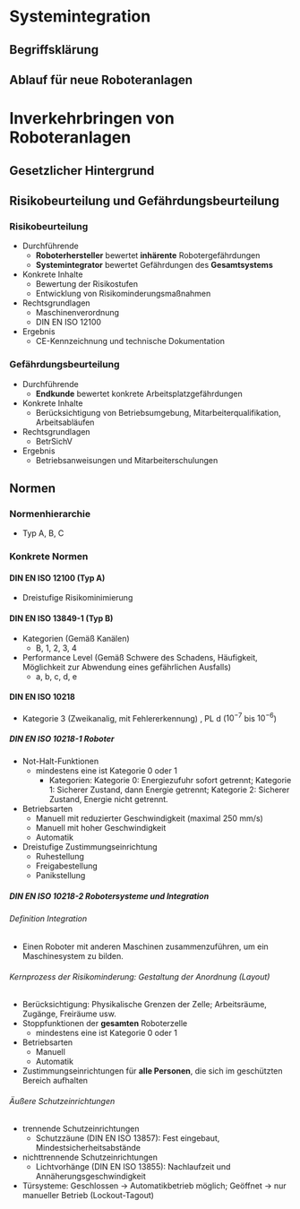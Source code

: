 # Systemintegration 
## Begriffsklärung 

## Ablauf für neue Roboteranlagen 


# Inverkehrbringen von Roboteranlagen 
## Gesetzlicher Hintergrund 

## Risikobeurteilung und Gefährdungsbeurteilung 
### Risikobeurteilung 
- Durchführende 
	- **Roboterhersteller** bewertet **inhärente** Robotergefährdungen 
	- **Systemintegrator** bewertet Gefährdungen des **Gesamtsystems** 
- Konkrete Inhalte 
	- Bewertung der Risikostufen 
	- Entwicklung von Risikominderungsmaßnahmen 
- Rechtsgrundlagen 
	- Maschinenverordnung 
	- DIN EN ISO 12100 
- Ergebnis 
	- CE-Kennzeichnung und technische Dokumentation 

### Gefährdungsbeurteilung 
- Durchführende 
	- **Endkunde** bewertet konkrete Arbeitsplatzgefährdungen 
- Konkrete Inhalte 
	- Berücksichtigung von Betriebsumgebung, Mitarbeiterqualifikation, Arbeitsabläufen 
- Rechtsgrundlagen 
	- BetrSichV 
- Ergebnis 
	- Betriebsanweisungen und Mitarbeiterschulungen 

## Normen 
### Normenhierarchie 
- Typ A, B, C 
### Konkrete Normen 
#### DIN EN ISO 12100 (Typ A) 
- Dreistufige Risikominimierung 

#### DIN EN ISO 13849-1 (Typ B) 
- Kategorien (Gemäß Kanälen) 
	- B, 1, 2, 3, 4 
- Performance Level (Gemäß Schwere des Schadens, Häufigkeit, Möglichkeit zur Abwendung eines gefährlichen Ausfalls) 
	- a, b, c, d, e 

#### DIN EN ISO 10218 
- Kategorie 3 (Zweikanalig, mit Fehlererkennung) , PL d ($10^{-7}$ bis $10^{-6}$) 

##### DIN EN ISO 10218-1 Roboter 
- Not-Halt-Funktionen 
	- mindestens eine ist Kategorie 0 oder 1 
		- Kategorien: Kategorie 0: Energiezufuhr sofort getrennt; Kategorie 1: Sicherer Zustand, dann Energie getrennt; Kategorie 2: Sicherer Zustand, Energie nicht getrennt. 
- Betriebsarten 
	- Manuell mit reduzierter Geschwindigkeit (maximal 250 mm/s) 
	- Manuell mit hoher Geschwindigkeit 
	- Automatik 
- Dreistufige Zustimmungseinrichtung 
	- Ruhestellung 
	- Freigabestellung 
	- Panikstellung 

##### DIN EN ISO 10218-2 Robotersysteme und Integration 
###### Definition Integration 
- Einen Roboter mit anderen Maschinen zusammenzuführen, um ein Maschinesystem zu bilden. 

###### Kernprozess der Risikominderung: Gestaltung der Anordnung (Layout) 
- Berücksichtigung: Physikalische Grenzen der Zelle; Arbeitsräume, Zugänge, Freiräume usw. 
- Stoppfunktionen der **gesamten** Roboterzelle 
	- mindestens eine ist Kategorie 0 oder 1 
- Betriebsarten 
	- Manuell 
	- Automatik 
- Zustimmungseinrichtungen für **alle Personen**, die sich im geschützten Bereich aufhalten 

###### Äußere Schutzeinrichtungen 
- trennende Schutzeinrichtungen 
	- Schutzzäune (DIN EN ISO 13857): Fest eingebaut, Mindestsicherheitsabstände 
- nichttrennende Schutzeinrichtungen 
	- Lichtvorhänge (DIN EN ISO 13855): Nachlaufzeit und Annäherungsgeschwindigkeit 
- Türsysteme: Geschlossen $\rightarrow$ Automatikbetrieb möglich; Geöffnet $\rightarrow$ nur manueller Betrieb (Lockout-Tagout) 

